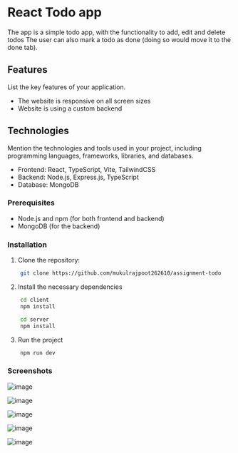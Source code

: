 # React Todo app

The app is a simple todo app, with the functionality to add, edit and delete todos
The user can also mark a todo as done (doing so would move it to the done tab).

## Features

List the key features of your application.

-   The website is responsive on all screen sizes
-   Website is using a custom backend

## Technologies

Mention the technologies and tools used in your project, including programming languages, frameworks, libraries, and databases.

-   Frontend: React, TypeScript, Vite, TailwindCSS
-   Backend: Node.js, Express.js, TypeScript
-   Database: MongoDB

### Prerequisites

-   Node.js and npm (for both frontend and backend)
-   MongoDB (for the backend)

### Installation

1. Clone the repository:

```bash
    git clone https://github.com/mukulrajpoot262610/assignment-todo
```

2. Install the necessary dependencies

```bash
    cd client
    npm install
```

```bash
    cd server
    npm install
```

3. Run the project

```bash
    npm run dev
```

### Screenshots

![image](https://github.com/mukulrajpoot262610/assignment-todo/assets/73209159/8150f6b9-3269-4f89-9c7d-cbe612b7cd33)

![image](https://github.com/mukulrajpoot262610/assignment-todo/assets/73209159/1775cd88-da2e-48fe-bdae-0e3c8c8be368)

![image](https://github.com/mukulrajpoot262610/assignment-todo/assets/73209159/64956201-6d5e-423b-ac9a-312136035bfd)

![image](https://github.com/mukulrajpoot262610/assignment-todo/assets/73209159/3b6b514c-f6db-4451-8b52-8f0d99b6b941)

![image](https://github.com/mukulrajpoot262610/assignment-todo/assets/73209159/be8d5e62-a196-4a06-907c-5d4a007e1e0a)






